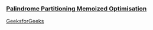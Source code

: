 ### [ Palindrome Partitioning Memoized Optimisation](https://www.youtube.com/watch?v=9h10fqkI7Nk&list=PL_z_8CaSLPWekqhdCPmFohncHwz8TY2Go&index=38)   
[GeeksforGeeks](https://www.geeksforgeeks.org/palindrome-partitioning-dp-17/)   
